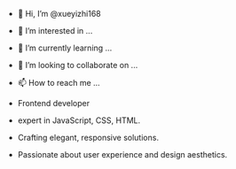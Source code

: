 - 👋 Hi, I’m @xueyizhi168
- 👀 I’m interested in ...
- 🌱 I’m currently learning ...
- 💞️ I’m looking to collaborate on ...
- 📫 How to reach me ...

- Frontend developer
- expert in JavaScript, CSS, HTML.
- Crafting elegant, responsive solutions.
- Passionate about user experience and design aesthetics.
